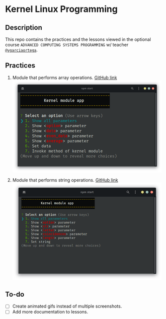 # Kernel Linux Programming
## Description
This repo contains the practices and the lessons viewed in the optional course `ADVANCED COMPUTING SYSTEMS PROGRAMMING` w/ teacher [`@vgarciaortega`](https://github.com/vgarciaortega).

## Practices
1. Module that performs array operations. [GitHub link](https://github.com/JoelHernandez343/kernel-linux-programming/tree/main/practices/01-kernel-thread)
![](./practices/01-kernel-thread/docs/sc01.png)

2. Module that performs string operations. [GitHub link](https://github.com/JoelHernandez343/kernel-linux-programming/tree/main/practices/02-strings)
![](./practices/02-strings/docs/sc01.png)

## To-do
- [ ] Create animated gifs instead of multiple screenshots.
- [ ] Add more documentation to lessons.
